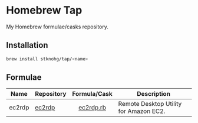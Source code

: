 # Homebrew Tap

My Homebrew formulae/casks repository.

## Installation

```bash
brew install stknohg/tap/<name>
```

## Formulae

|Name|Repository|Formula/Cask|Description|
|----|----|:--:|----|
|ec2rdp|[ec2rdp](https://github.com/stknohg/ec2rdp)|[ec2rdp.rb](./Casks/ec2rdp.rb)|Remote Desktop Utility for Amazon EC2.|

